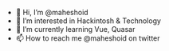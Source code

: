 - 👋 Hi, I’m @maheshoid
- 👀 I’m interested in Hackintosh & Technology 
- 🌱 I’m currently learning Vue, Quasar
- 📫 How to reach me @maheshoid on twitter

<!---
maheshoid/maheshoid is a ✨ special ✨ repository because its `README.md` (this file) appears on your GitHub profile.
You can click the Preview link to take a look at your changes.
--->
